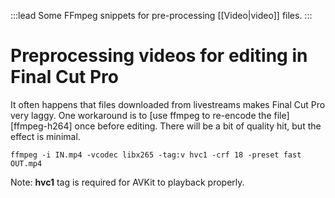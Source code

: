 :::lead
Some FFmpeg snippets for pre-processing [[Video|video]] files.
:::

# Preprocessing videos for editing in Final Cut Pro

It often happens that files downloaded from livestreams makes Final Cut Pro very laggy. One workaround is to [use ffmpeg to re-encode the file][ffmpeg-h264] once before editing. There will be a bit of quality hit, but the effect is minimal.

```
ffmpeg -i IN.mp4 -vcodec libx265 -tag:v hvc1 -crf 18 -preset fast OUT.mp4
```

Note: **hvc1** tag is required for AVKit to playback properly.

[ffmpeg-h265]: https://trac.ffmpeg.org/wiki/Encode/H.265
